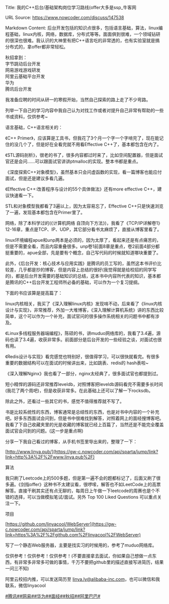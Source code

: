Title: 我的C++后台/基础架构岗位学习路线(offer大多是ssp_牛客网

URL Source: https://www.nowcoder.com/discuss/147538

Markdown Content:
后台开发包括的知识点很多，包括语言基础，算法，linux编程基础，linux内核，网络，数据库，分布式等等。面面俱到很难，一个领域钻研的很深也很难。我认识的大神里有把C++语言吃的非常透的，也有实验室就是搞分布式的，拿offer都非常轻松。

秋招拿到：  
字节跳动后台开发  
网易游戏游戏研发  
阿里云基础平台开发  
华为  
腾讯后台开发

我准备应聘的时间从研一的寒假开始，当然自己探索的路上走了不少弯路。

列举一下自己的学习内容中我自己认为对找工作或者对提升自己非常有帮助的一些书或资料，仅供参考~

语言基础，C++语言相关的：

《C++ Primer》，应该算是工具书，但我花了3个月一个字一个字啃完了，现在能记住的没几个了，但是好在全看完就不用看Effective C++了，基本都包含在内了。

《STL源码剖析》，很老的书了，很多内容都过时来了，比如空间配置器，但是面试官还是会问……可以跟面试官讲讲ptmalloc的实现。整本书都是重点。

《深度探索C++对象模型》，虽然基本只会问虚函数的实现，看一篇博客也能应付面试，但是还是建议多看几遍。

《Effective C++:改善程序与设计的55个具体做法》还有more effective C++，建议快速看一下。

STL和对象模型我都看了3遍以上，因为太容易忘了，Effective C++只是快速浏览了一遍，发现基本都包含在Primer里了。

网络，除了本科学过的(《计算机网络 自顶向下方法》)，我看了《TCP/IP详解卷1》12-16章，重点是TCP、IP、UDP，其它部分看书太麻烦了，直接从博客里看了。

linux环境编程apue和unp两本是必须的，因为太厚了，看起来还是有点痛苦的，但是不需要全看，而且内容重叠很多。unp卷1前面8章是重点，卷2前面4部分都挺重要的，apue全部，先是要有个概念，自己写代码的时候就知道哪块重要了。

此外，《后台开发：核心技术与应用实践》是腾讯的员工写的，虽然这本书评价比较差，几乎都是抄的博客，但是内容上总结的很好(我觉得就是给校招的同学写的)，都是后台开发需要的基础知识的总结，这本书中内容所代表的知识，基本都是腾讯的C++后台开发工程师所必备的基础，可以作为一个复习提纲。

下面的书应该算是提高篇了：

linux内核相关，我买了《深入理解linux内核》发现啃不动，后来看了《linux内核设计与实现》，非常推荐，外加一大堆博客，《深入理解计算机系统》讲的东西比较简单，这个可以作为一个补充，面试官问的很多操作系统相关的问题书中都有涉及。

《Linux多线程服务器端编程》，陈硕的书，讲muduo网络库的，我看了3.4遍，源码也读了3.4遍，收获非常多。前面部分是后台开发的一些经验之谈，对面试也很有用。

《Redis设计与实现》看完感觉也特别好，很值得学习，可以很快就看完。有很多重要的数据结构可以在面试的时候讲出来，比如跳表、redis的 hash表啦~

《深入理解Nginx》我也看了一部分，nginx太经典了，很多面试官也都提到过。

短小精悍的源码还非常推荐leveldb，对照博客把leveldb源码看完不需要多长时间(我花了两个周吧)，但是收获非常多。在此基础上还可以了解一下rocksdb。

除此之外，还看过一些其它的书，感觉不值得推荐就不写了。

书是比较系统性的东西，博客通常是总结性的东西，也是对书中内容的一个补充吧。好多东西面试会问到，但是书中很难找到解答，对照着网上的面经搜博客吧。我看了下自己收藏夹里的光是收藏的博客就已经上百篇了，当然还是不能完全覆盖面试官会问到的问题。(这一步是重点啊)

分享一下我自己看过的博客，从手机书签里导出来的，整理了一下：

[http://www.linya.pub/](https://gw-c.nowcoder.com/api/sparta/jump/link?link=http%3A%2F%2Fwww.linya.pub%2F)

算法

我只刷了Leetcode上的500多题，但是第一遍不会的题都标记了，后面又刷了很多遍。《剑指offer》这种书不太建议看，很啰嗦，解答也不如LeetCode上的高票解答。直接干刷其实还有点无聊的，每周日上午做一下leetcode的周赛也是个不错的选择，可以当做模拟笔试/面试。另外 Top 100 Liked Questions 可以重点关注一下。

项目

[https://github.com/linyacool/WebServer](https://gw-c.nowcoder.com/api/sparta/jump/link?link=https%3A%2F%2Fgithub.com%2Flinyacool%2FWebServer)

写了一个静态Web服务器，主要是找实习的时候用的，参考了muduo网络库。

仅供参考！仅供参考！仅供参考！(不要直接拿去面试，你如果自己想做一点东西，有非常多非常多可做的事情，千万不要把github里的描述直接写进简历，结果一问三不知)

阿里云校招内推，可以发送简历至 linya.ly@alibaba-inc.com，也可以微信和我联系，微信linyacool

[#腾讯#](https://www.nowcoder.com/enterprise/138/discussion)[#网易#](https://www.nowcoder.com/enterprise/149/discussion)[#华为#](https://www.nowcoder.com/enterprise/239/discussion)[#面经#](https://www.nowcoder.com/creation/subject/928d551be73f40db82c0ed83286c8783)[#秋招#](https://www.nowcoder.com/creation/subject/002d6ce4eab1487f9cae3241b5322732)[#阿里巴巴#](https://www.nowcoder.com/enterprise/134/discussion)
